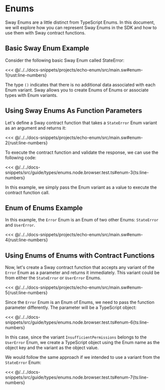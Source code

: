 # Enums

Sway Enums are a little distinct from TypeScript Enums. In this document, we will explore how you can represent Sway Enums in the SDK and how to use them with Sway contract functions.

## Basic Sway Enum Example

Consider the following basic Sway Enum called StateError:

<<< @/../../docs-snippets/projects/echo-enum/src/main.sw#enum-1{rust:line-numbers}

The type `()` indicates that there is no additional data associated with each Enum variant. Sway allows you to create Enums of Enums or associate types with Enum variants.

## Using Sway Enums As Function Parameters

Let's define a Sway contract function that takes a `StateError` Enum variant as an argument and returns it:

<<< @/../../docs-snippets/projects/echo-enum/src/main.sw#enum-2{rust:line-numbers}

To execute the contract function and validate the response, we can use the following code:

<<< @/../../docs-snippets/src/guide/types/enums.node.browser.test.ts#enum-3{ts:line-numbers}

In this example, we simply pass the Enum variant as a value to execute the contract function call.

## Enum of Enums Example

In this example, the `Error` Enum is an Enum of two other Enums: `StateError` and `UserError`.

<<< @/../../docs-snippets/projects/echo-enum/src/main.sw#enum-4{rust:line-numbers}

## Using Enums of Enums with Contract Functions

Now, let's create a Sway contract function that accepts any variant of the `Error` Enum as a parameter and returns it immediately. This variant could be from either the `StateError` or `UserError` Enums.

<<< @/../../docs-snippets/projects/echo-enum/src/main.sw#enum-5{rust:line-numbers}

Since the `Error` Enum is an Enum of Enums, we need to pass the function parameter differently. The parameter will be a TypeScript object:

<<< @/../../docs-snippets/src/guide/types/enums.node.browser.test.ts#enum-6{ts:line-numbers}

In this case, since the variant `InsufficientPermissions` belongs to the `UserError` Enum, we create a TypeScript object using the Enum name as the object key and the variant as the object value.

We would follow the same approach if we intended to use a variant from the `StateError` Enum:

<<< @/../../docs-snippets/src/guide/types/enums.node.browser.test.ts#enum-7{ts:line-numbers}
